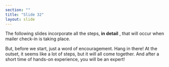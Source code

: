 ```yaml
---
section: ""
title: "Slide 32"
layout: slide
---
```


The following slides incorporate all the steps, **in detail** , that will occur when mailer check-in is taking place.

But, before we start, just a word of encouragement. Hang in there! At the outset, it seems like a lot of steps, but it will all come together. And after a short time of hands-on experience, you will be an expert!